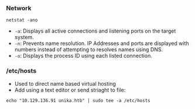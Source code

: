### Network
`netstat -ano`
-   `-a`: Displays all active connections and listening ports on the target system.
-   `-n`: Prevents name resolution. IP Addresses and ports are displayed with numbers instead of attempting to resolves names using DNS.
-   `-o`: Displays the process ID using each listed connection.

### /etc/hosts
- Used to direct name based virtual hosting
- Add using a text editor or send striaght to file:
```
echo "10.129.136.91 unika.htb" | sudo tee -a /etc/hosts
```

